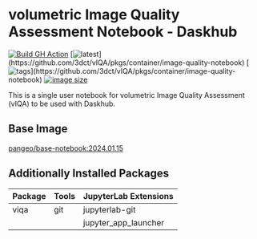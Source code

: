 # volumetric Image Quality Assessment Notebook - Daskhub

[![Build GH Action](https://github.com/3dct/vIQA/actions/workflows/build_and_push_docker_images.yaml/badge.svg)](https://github.com/3dct/vIQA/actions/workflows/build_and_push_docker_images.yaml)
[![latest](https://ghcr-badge.egpl.dev/3dct/image-quality-notebook/latest_tag?label=latest&ignore=dh-*)](https://github.com/3dct/vIQA/pkgs/container/image-quality-notebook)
[![tags](https://ghcr-badge.egpl.dev/3dct/image-quality-notebook/tags?n=3&ignore=jh-*)](https://github.com/3dct/vIQA/pkgs/container/image-quality-notebook)
[![image size](https://ghcr-badge.egpl.dev/3dct/image-quality-notebook/size?tag=dh-latest)](https://github.com/3dct/vIQA/pkgs/container/image-quality-notebook)


This is a single user notebook for volumetric Image Quality Assessment (vIQA) to be used with Daskhub.

## Base Image
[pangeo/base-notebook:2024.01.15](https://github.com/pangeo-data/pangeo-docker-images)

## Additionally Installed Packages
| Package | Tools | JupyterLab Extensions |
|---------|-------|-----------------------|
| viqa    | git   | jupyterlab-git        |
|         |       | jupyter_app_launcher  |
